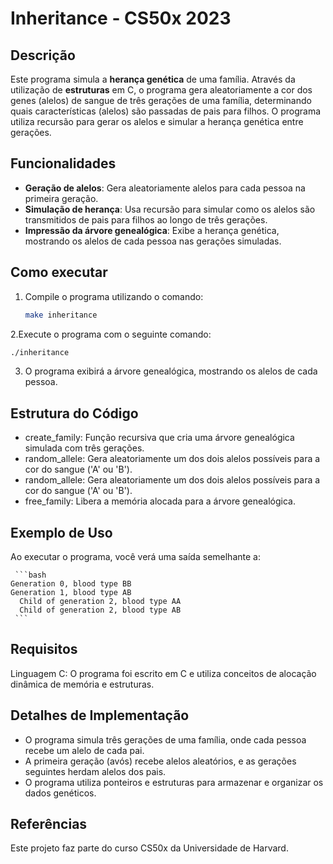 # Inheritance - CS50x 2023

## Descrição

Este programa simula a **herança genética** de uma família. Através da utilização de **estruturas** em C, o programa gera aleatoriamente a cor dos genes (alelos) de sangue de três gerações de uma família, determinando quais características (alelos) são passadas de pais para filhos. O programa utiliza recursão para gerar os alelos e simular a herança genética entre gerações.

## Funcionalidades

- **Geração de alelos**: Gera aleatoriamente alelos para cada pessoa na primeira geração.
- **Simulação de herança**: Usa recursão para simular como os alelos são transmitidos de pais para filhos ao longo de três gerações.
- **Impressão da árvore genealógica**: Exibe a herança genética, mostrando os alelos de cada pessoa nas gerações simuladas.

## Como executar

1. Compile o programa utilizando o comando:

   ```bash
   make inheritance
   ```

2.Execute o programa com o seguinte comando:
   ```bash
   ./inheritance
   ```
3. O programa exibirá a árvore genealógica, mostrando os alelos de cada pessoa.

## Estrutura do Código
  - create_family: Função recursiva que cria uma árvore genealógica simulada com três gerações.
  - random_allele: Gera aleatoriamente um dos dois alelos possíveis para a cor do sangue ('A' ou 'B').
  - random_allele: Gera aleatoriamente um dos dois alelos possíveis para a cor do sangue ('A' ou 'B').
  - free_family: Libera a memória alocada para a árvore genealógica.

## Exemplo de Uso
  Ao executar o programa, você verá uma saída semelhante a:

     ```bash
    Generation 0, blood type BB
    Generation 1, blood type AB
      Child of generation 2, blood type AA
      Child of generation 2, blood type AB
     ```
## Requisitos
Linguagem C: O programa foi escrito em C e utiliza conceitos de alocação dinâmica de memória e estruturas.

## Detalhes de Implementação
  - O programa simula três gerações de uma família, onde cada pessoa recebe um alelo de cada pai.
  - A primeira geração (avós) recebe alelos aleatórios, e as gerações seguintes herdam alelos dos pais.
  - O programa utiliza ponteiros e estruturas para armazenar e organizar os dados genéticos.
    
## Referências
Este projeto faz parte do curso CS50x da Universidade de Harvard.
  
